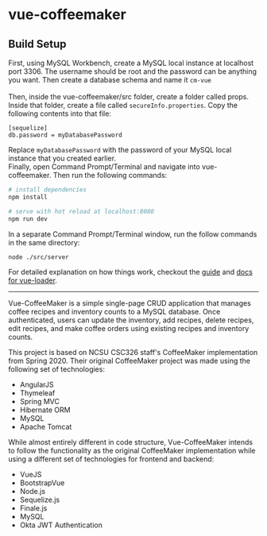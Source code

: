 # vue-coffeemaker
## Build Setup

First, using MySQL Workbench, create a MySQL local instance at localhost port 3306. The username should be root and the password can be anything you want. Then create a database schema and name it `cm-vue`<br><br>
Then, inside the vue-coffeemaker/src folder, create a folder called props. Inside that folder, create a file called `secureInfo.properties`. Copy the following contents into that file:
```properties
[sequelize]
db.password = myDatabasePassword
```
Replace `myDatabasePassword` with the password of your MySQL local instance that you created earlier.<br>
Finally, open Command Prompt/Terminal and navigate into vue-coffeemaker. Then run the following commands:

``` bash
# install dependencies
npm install

# serve with hot reload at localhost:8080
npm run dev
```

In a separate Command Prompt/Terminal window, run the follow commands in the same directory:
``` bash
node ./src/server
```

For detailed explanation on how things work, checkout the [guide](http://vuejs-templates.github.io/webpack/) and [docs for vue-loader](http://vuejs.github.io/vue-loader).
<hr>
Vue-CoffeeMaker is a simple single-page CRUD application that manages coffee recipes and inventory counts to a MySQL database. Once authenticated, users can update the inventory, add recipes, delete recipes, edit recipes, and make coffee orders using existing recipes and inventory counts.

This project is based on NCSU CSC326 staff's CoffeeMaker implementation from Spring 2020. Their original CoffeeMaker project was made using the following set of technologies:
  * AngularJS
  * Thymeleaf
  * Spring MVC
  * Hibernate ORM
  * MySQL
  * Apache Tomcat

While almost entirely different in code structure, Vue-CoffeeMaker intends to follow the functionality as the original CoffeeMaker implementation while using a different set of technologies for frontend and backend:
  * VueJS
  * BootstrapVue
  * Node.js
  * Sequelize.js
  * Finale.js
  * MySQL
  * Okta JWT Authentication

